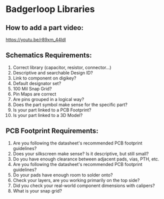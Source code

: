 # Badgerloop Libraries

## How to add a part video:
https://youtu.be/r89xm_44ldI

## Schematics Requirements:
1. Correct library (capacitor, resistor, connector...)
2. Descriptive and searchable Design ID?
3. Link to component on digikey?
4. Default designator set?
5. 100 Mil Snap Grid? 
6. Pin Maps are correct
7. Are pins grouped in a logical way? 
8. Does the part symbol make sense for the specific part? 
9. Is your part linked to a PCB Footprint?
10. Is your part linked to a 3D Model? 

## PCB Footprint Requirements:
1. Are you following the datasheet's recommended PCB footprint guidelines? 
2. Does your silkscreen make sense? Is it descriptive, but still small? 
3. Do you have enough clearance between adjacent pads, vias, PTH, etc.
4. Are you following the datasheet's recommended PCB footprint guidelines?
5. Do your pads have enough room to solder onto? 
6. Check your layers, are you working primarily on the top side? 
7. Did you check your real-world component dimensions with calipers?
8. What is your snap grid? 
